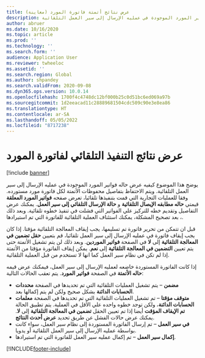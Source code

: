 ```yaml
---
title: عرض نتائج أتمتة فاتورة المورد (معاينة)
description: يوضح هذا الموضوع كيفيه عرض حاله فواتير المورد الموجودة في عمليه الإرسال إلى سير العمل التلقائية.
author: abruer
ms.date: 10/16/2020
ms.topic: article
ms.prod: ''
ms.technology: ''
ms.search.form: ''
audience: Application User
ms.reviewer: twheeloc
ms.assetid: ''
ms.search.region: Global
ms.author: shpandey
ms.search.validFrom: 2020-09-08
ms.dyn365.ops.version: 10.0.14
ms.openlocfilehash: 1700f4c4748dc12bf000b25c0d51bc6ed069a97b
ms.sourcegitcommit: 1d2eeacad11c28889681504cdc509c90e3e8ea86
ms.translationtype: HT
ms.contentlocale: ar-SA
ms.lasthandoff: 05/05/2022
ms.locfileid: "8717238"
---
```

# <a name="view-vendor-invoice-automation-results"></a>عرض نتائج التنفيذ التلقائي لفاتورة المورد

[!include [banner](../includes/banner.md)]

يوضح هذا الموضوع كيفيه عرض حاله فواتير المورد الموجودة في عمليه الإرسال إلى سير العمل التلقائية. ويتم الاحتفاظ بتفاصيل محفوظات الأتمتة لكل فاتورة مورد مستورده. وفقا للعمليات التجارية التي قمت بتنفيذها تلقائيا، تعرض صفحه **فواتير المورد المعلقة** قيمتي **حاله مطابقه الإيصال التلقائية** و **حالة الإرسال التلقائي إلى سير العمل**. يمكنك عرض التفاصيل وتقديم خطه للتركيز علي الفواتير التي فشلت في تنفيذ خطوه تلقائية. وبعد ذلك ، بعد تصحيح المشكلة، يمكنك استئناف العملية التلقائية للفاتورة التي تم استيرادها.

قبل ان تتمكن من تحرير فاتورة تم تسليمها، يجب إيقاف المعالجة التلقائية مؤقتا. إذا كان يجب إيقاف فاتورة في عمليه الإرسال إلى سير العمل تلقائيا، قم بتعيين **حقل تضمين في المعالجة التلقائية** إلى **لا** في الصفحة **فواتير الموردين**. وبعد ذلك لن يتم تشغيل الأتمتة حتى يتم تعيين **التضمين في المعالجة التلقائية** إلى **نعم**. يمكن إيقاف الفاتورة مؤقتا من الأتمتة إذا لم تكن في نظام سير العمل كما انها لا تستخدم من قبل العملية التلقائية.

إذا كانت الفاتورة المستوردة خاضعه لعمليه الإرسال إلى سير العمل، فيمكنك عرض قيمه **حاله الأتمتة** في الصفحة **فواتير المورد**. يتم تعقب الحالات التالية:

- **مضمن** – يتم تشغيل العمليات التلقائية التي تم تحديدها في الصفحة **محددات الحسابات الدائنة** بشكل صحيح ولكن لم يتم إكمالها بعد.
- **متوقف مؤقتا** – تم تشغيل العمليات التلقائية التي تم تحديدها في الصفحة **معلمات الحسابات الدائنة**، ولكن توجد خطوه واحده علي الأقل في العملية. يتم تطبيق الحالة **تم الإيقاف المؤقت** أيضا إذا تم تعيين الحقل **تضمين في المعالجة التلقائية** إلى **لا**. يمكنك عرض حالات الفشل عن طريق تحديد **عرض أحدث النتائج**.
- **في سير العمل** – تم إرسال الفاتورة المستوردة إلى نظام سير العمل، سواء كانت بواسطة عمليه الإرسال إلى سير العمل التلقائية أو يدويا.
- **إكمال سير العمل** – تم إكمال عمليه سير العمل للفاتورة التي تم استيرادها.


[!INCLUDE[footer-include](../../includes/footer-banner.md)]

